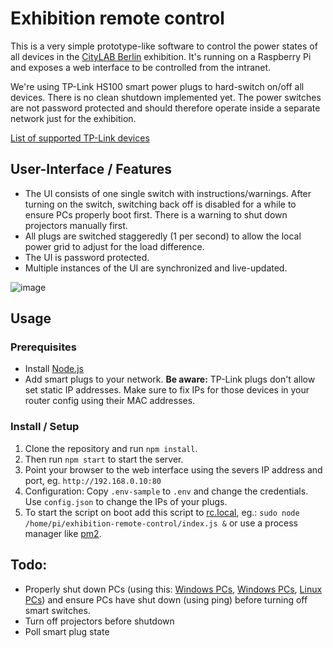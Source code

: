 # Exhibition remote control

This is a very simple prototype-like software to control the power states of all devices in the [CityLAB Berlin](http://citylab-berlin.org/) exhibition. It's running on a Raspberry Pi and exposes a web interface to be controlled from the intranet.

We're using TP-Link HS100 smart power plugs to hard-switch on/off all devices. There is no clean shutdown implemented yet. The power switches are not password protected and should therefore operate inside a separate network just for the exhibition.

[List of supported TP-Link devices](https://github.com/plasticrake/tplink-smarthome-api)

## User-Interface / Features

- The UI consists of one single switch with instructions/warnings. After turning on the switch, switching back off is disabled for a while to ensure PCs properly boot first. There is a warning to shut down projectors manually first.
- All plugs are switched staggeredly (1 per second) to allow the local power grid to adjust for the load difference.
- The UI is password protected.
- Multiple instances of the UI are synchronized and live-updated.

![image](https://user-images.githubusercontent.com/546852/90528986-82ca3500-e173-11ea-9313-f3384a3e1813.png)

## Usage

### Prerequisites

- Install [Node.js](https://nodejs.org/en/)
- Add smart plugs to your network. **Be aware:** TP-Link plugs don't allow set static IP addresses. Make sure to fix IPs for those devices in your router config using their MAC addresses.

### Install / Setup

1. Clone the repository and run `npm install`.
2. Then run `npm start` to start the server.
3. Point your browser to the web interface using the severs IP address and port, eg. `http://192.168.0.10:80`
4. Configuration: Copy `.env-sample` to `.env` and change the credentials. Use `config.json` to change the IPs of your plugs.
5. To start the script on boot add this script to [rc.local](https://www.raspberrypi.org/documentation/linux/usage/rc-local.md), eg.: `sudo node /home/pi/exhibition-remote-control/index.js &` or use a process manager like [pm2](https://pm2.keymetrics.io/).

## Todo:

- Properly shut down PCs (using this: [Windows PCs](https://www.howtogeek.com/109655/how-to-remotely-shut-down-or-restart-windows-pcs/), [Windows PCs](https://lifehacker.com/shut-down-your-windows-pc-remotely-from-linux-5275652), [Linux PCs](https://www.cyberciti.biz/faq/remote-shutdown-linux-computer-from-the-cli/)) and ensure PCs have shut down (using ping) before turning off smart switches.
- Turn off projectors before shutdown
- Poll smart plug state
